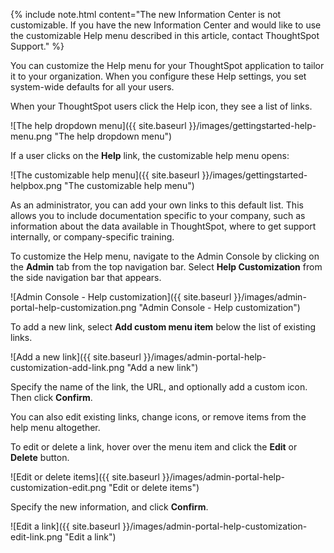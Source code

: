 {% include note.html content="The new Information Center is not customizable. If you have the new Information Center and would like to use the customizable Help menu described in this article, contact ThoughtSpot Support." %}

You can customize the Help menu for your ThoughtSpot application to tailor it to your
organization. When you configure these Help settings, you set system-wide defaults for all your
users.

When your ThoughtSpot users click the Help icon, they see a list of links.

![The help dropdown menu]({{ site.baseurl }}/images/gettingstarted-help-menu.png "The help dropdown menu")

If a user clicks on the **Help** link, the customizable help menu opens:

![The customizable help menu]({{ site.baseurl }}/images/gettingstarted-helpbox.png "The customizable help menu")

As an administrator, you can add your own links to this default list. This allows you to
include documentation specific to your company, such as information about the
data available in ThoughtSpot, where to get support internally, or
company-specific training.

To customize the Help menu, navigate to the Admin Console by clicking on the **Admin** tab from the top navigation bar. Select **Help Customization** from the side navigation bar that appears.

![Admin Console - Help customization]({{ site.baseurl }}/images/admin-portal-help-customization.png "Admin Console - Help customization")

To add a new link, select **Add custom menu item** below the list of existing links.

![Add a new link]({{ site.baseurl }}/images/admin-portal-help-customization-add-link.png "Add a new link")

Specify the name of the link, the URL, and optionally add a custom icon. Then click **Confirm**.

You can also edit existing links, change icons, or remove items from the help menu altogether.

To edit or delete a link, hover over the menu item and click the **Edit** or **Delete** button.

![Edit or delete items]({{ site.baseurl }}/images/admin-portal-help-customization-edit.png "Edit or delete items")

Specify the new information, and click **Confirm**.

![Edit a link]({{ site.baseurl }}/images/admin-portal-help-customization-edit-link.png "Edit a link")
